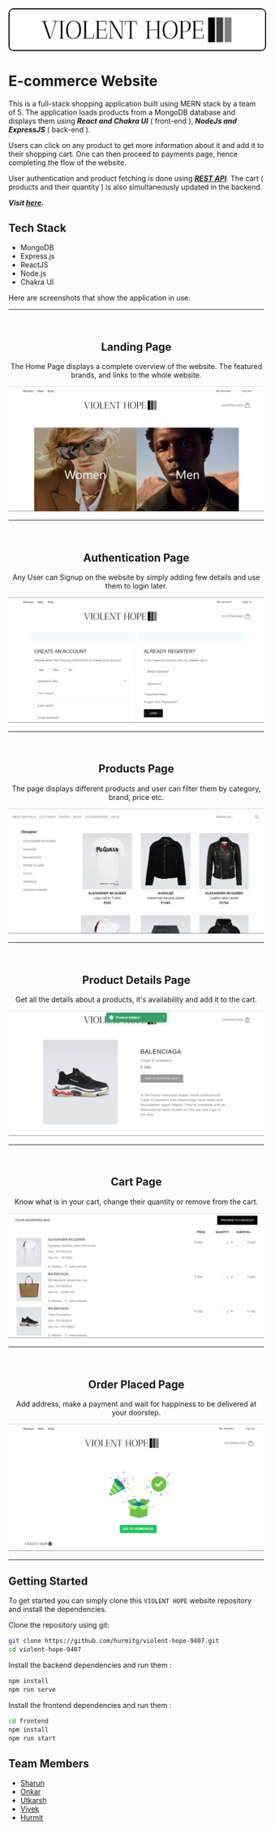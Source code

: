 <img src="Assets/logo.jpeg" style="border: 2px solid black; border-radius: 10px;" />

# E-commerce Website

This is a full-stack shopping application built using MERN stack by a team of 5. The application loads products from a MongoDB database and displays them using **_React and Chakra UI_** ( front-end ), **_NodeJs and ExpressJS_** ( back-end ).

Users can click on any product to get more information about it and add it to their shopping cart. One can then proceed to payments page, hence completing the flow of the website.

User authentication and product fetching is done using <u>**_REST API_**</u>. The cart ( products and their quantity ) is also simultaneously updated in the backend.

**_Visit [here](https://violent-hope.netlify.app/)._**

## Tech Stack

- MongoDB
- Express.js
- ReactJS
- Node.js
- Chakra UI

Here are screenshots that show the application in use.

<hr/>
<br>
<h2 align="center">Landing Page</h2>

<p align="center">The Home Page displays a complete overview of the website. The featured brands, and links to the whole website.</p>

![Landing Page](/Assets/landing.jpg "Optional Title")

---

<br>
<h2 align="center">Authentication Page</h2>

<p align="center">Any User can Signup on the website by simply adding few details and use them to login later.</p>

![Authentication Page](/Assets/login.jpg "Optional Title")

---

<br>
<h2 align="center">Products Page</h2>

<p align="center">The page displays different products and user can filter them by category, brand, price etc.</p>

![Products Page](/Assets/product.jpg "Optional Title")

---

<br>
<h2 align="center">Product Details Page</h2>

<p align="center">Get all the details about a products, it's availability and add it to the cart.</p>

![Product Page](/Assets/singleProduct.jpg "Optional Title")

---

<br>
<h2 align="center">Cart Page</h2>

<p align="center">Know what is in your cart, change their quantity or remove from the cart.</p>

![Cart Page](/Assets/cart.jpg "Optional Title")

---

<br>
<h2 align="center">Order Placed Page</h2>

<p align="center">Add address, make a payment and wait for happiness to be delivered at your doorstep.</p>

![Order Placed Page](/Assets/orderPlaced.jpg "Optional Title")

---

## Getting Started

To get started you can simply clone this `VIOLENT HOPE` website repository and install the dependencies.

Clone the repository using git:

```bash
git clone https://github.com/hurmitg/violent-hope-9407.git
cd violent-hope-9407
```

Install the backend dependencies and run them :

```bash
npm install
npm run serve
```

Install the frontend dependencies and run them :

```bash
cd frontend
npm install
npm run start
```

## Team Members

- [Sharun](https://github.com/SHARUN266)
- [Onkar](https://github.com/Onkar271998)
- [Utkarsh](https://github.com/utkarshqw)
- [Vivek](https://github.com/Vivek-Nemade)
- [Hurmit](https://github.com/hurmitg)
